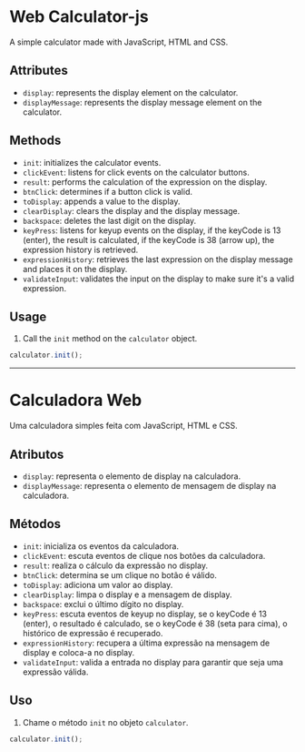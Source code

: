 # Web Calculator-js

A simple calculator made with JavaScript, HTML and CSS.

## Attributes

-   `display`: represents the display element on the calculator.
-   `displayMessage`: represents the display message element on the calculator.

## Methods

-   `init`: initializes the calculator events.
-   `clickEvent`: listens for click events on the calculator buttons.
-   `result`: performs the calculation of the expression on the display.
-   `btnClick`: determines if a button click is valid.
-   `toDisplay`: appends a value to the display.
-   `clearDisplay`: clears the display and the display message.
-   `backspace`: deletes the last digit on the display.
-   `keyPress`: listens for keyup events on the display, if the keyCode is 13 (enter), the result is calculated, if the keyCode is 38 (arrow up), the expression history is retrieved.
-   `expressionHistory`: retrieves the last expression on the display message and places it on the display.
-   `validateInput`: validates the input on the display to make sure it's a valid expression.

## Usage

1.  Call the `init` method on the `calculator` object.

```javascript
calculator.init();
```

---

# Calculadora Web

Uma calculadora simples feita com JavaScript, HTML e CSS.

## Atributos

-   `display`: representa o elemento de display na calculadora.
-   `displayMessage`: representa o elemento de mensagem de display na calculadora.

## Métodos

-   `init`: inicializa os eventos da calculadora.
-   `clickEvent`: escuta eventos de clique nos botões da calculadora.
-   `result`: realiza o cálculo da expressão no display.
-   `btnClick`: determina se um clique no botão é válido.
-   `toDisplay`: adiciona um valor ao display.
-   `clearDisplay`: limpa o display e a mensagem de display.
-   `backspace`: exclui o último dígito no display.
-   `keyPress`: escuta eventos de keyup no display, se o keyCode é 13 (enter), o resultado é calculado, se o keyCode é 38 (seta para cima), o histórico de expressão é recuperado.
-   `expressionHistory`: recupera a última expressão na mensagem de display e coloca-a no display.
-   `validateInput`: valida a entrada no display para garantir que seja uma expressão válida.

## Uso

1.  Chame o método `init` no objeto `calculator`.

```javascript
calculator.init();
```
